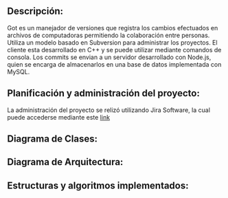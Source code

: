 ## Descripción:

Got es un manejador de versiones que registra los cambios efectuados en archivos de computadoras permitiendo la colaboración entre personas. 
Utiliza un modelo basado en Subversion para administrar los proyectos. El cliente esta desarrollado en C++ y se puede utilizar mediante comandos de consola. Los commits se envian a un servidor desarrollado con Node.js, quien se encarga de almacenarlos en una base de datos implementada con MySQL.

## Planificación y administración del proyecto:

La administración del proyecto se relizó utilizando Jira Software, la cual puede accederse mediante este [link](https://simonfv.atlassian.net/jira/software/projects/GS/boards/6)

## Diagrama de Clases:

## Diagrama de Arquitectura:


## Estructuras y algoritmos implementados:
